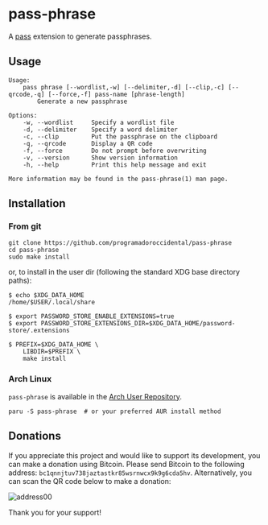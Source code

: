 # pass-phrase

A [pass](https://www.passwordstore.org/) extension to generate passphrases.

## Usage

```
Usage:
    pass phrase [--wordlist,-w] [--delimiter,-d] [--clip,-c] [--qrcode,-q] [--force,-f] pass-name [phrase-length]
        Generate a new passphrase 

Options:
    -w, --wordlist     Specify a wordlist file
    -d, --delimiter    Specify a word delimiter
    -c, --clip         Put the passphrase on the clipboard
    -q, --qrcode       Display a QR code
    -f, --force        Do not prompt before overwriting
    -v, --version      Show version information
    -h, --help         Print this help message and exit

More information may be found in the pass-phrase(1) man page.
```

## Installation

### From git

```
git clone https://github.com/programadoroccidental/pass-phrase
cd pass-phrase
sudo make install
```

or, to install in the user dir (following the standard XDG base directory paths):

```
$ echo $XDG_DATA_HOME
/home/$USER/.local/share

$ export PASSWORD_STORE_ENABLE_EXTENSIONS=true
$ export PASSWORD_STORE_EXTENSIONS_DIR=$XDG_DATA_HOME/password-store/.extensions

$ PREFIX=$XDG_DATA_HOME \
    LIBDIR=$PREFIX \
    make install
```

### Arch Linux

`pass-phrase` is available in the [Arch User Repository](https://aur.archlinux.org/packages/pass-phrase).

```
paru -S pass-phrase  # or your preferred AUR install method
```

## Donations
If you appreciate this project and would like to support its development, you can make a donation using Bitcoin. Please send Bitcoin to the following address: `bc1qnnjtuv738jaztastkr85wsrnwcx9k9g6cda5hv`. Alternatively, you can scan the QR code below to make a donation: 

![address00](https://github.com/user-attachments/assets/00a048a3-4198-4857-8079-b1e05203b731)

Thank you for your support!
